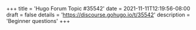 +++
title = 'Hugo Forum Topic #35542'
date = 2021-11-11T12:19:56-08:00
draft = false
details = 'https://discourse.gohugo.io/t/35542'
description = 'Beginner questions'
+++
